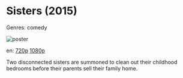 # Sisters (2015)

Genres: comedy

![poster](http://image.tmdb.org/t/p/w500/xXvU4owBdaCxPctBq98v83wcP2A.jpg)

en:
  [720p](magnet:?xt=urn:btih:43F8D1FAC5FE9882C7E39D0459A6C793A64B964B&tr=udp://glotorrents.pw:6969/announce&tr=udp://tracker.opentrackr.org:1337/announce&tr=udp://torrent.gresille.org:80/announce&tr=udp://tracker.openbittorrent.com:80&tr=udp://tracker.coppersurfer.tk:6969&tr=udp://tracker.leechers-paradise.org:6969&tr=udp://p4p.arenabg.ch:1337&tr=udp://tracker.internetwarriors.net:1337)
  [1080p](magnet:?xt=urn:btih:0457D73BC83C76C8EA6865238654A0D2ACE31C0A&tr=udp://glotorrents.pw:6969/announce&tr=udp://tracker.opentrackr.org:1337/announce&tr=udp://torrent.gresille.org:80/announce&tr=udp://tracker.openbittorrent.com:80&tr=udp://tracker.coppersurfer.tk:6969&tr=udp://tracker.leechers-paradise.org:6969&tr=udp://p4p.arenabg.ch:1337&tr=udp://tracker.internetwarriors.net:1337)
  


Two disconnected sisters are summoned to clean out their childhood bedrooms before their parents sell their family home.